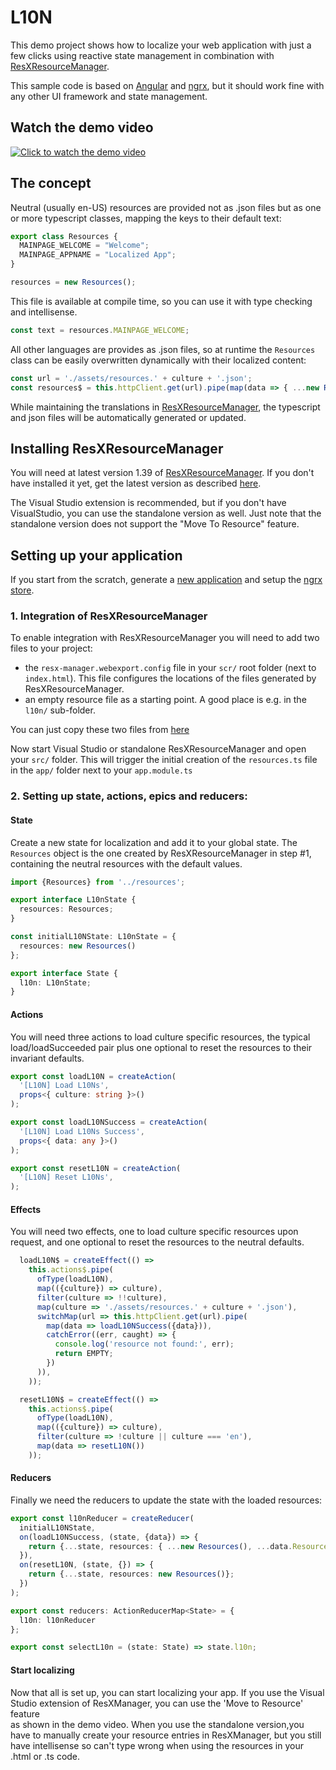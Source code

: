 # L10N

This demo project shows how to localize your web application with just a few clicks using reactive state management in combination with [ResXResourceManager](https://github.com/tom-englert/ResXResourceManager).

This sample code is based on [Angular](https://angular.io/) and [ngrx](https://ngrx.io/), but it should work fine with any other UI framework and state management.   

## Watch the demo video

[![Click to watch the demo video](http://img.youtube.com/vi/qJA4dGdbUbc/0.jpg)](http://www.youtube.com/watch?v=qJA4dGdbUbc "Click to watch the demo video")

## The concept
Neutral (usually en-US) resources are provided not as .json files but as one or more typescript classes, mapping the keys to their default text:
```ts
export class Resources {
  MAINPAGE_WELCOME = "Welcome";
  MAINPAGE_APPNAME = "Localized App";
}
```

```ts
resources = new Resources();
```
This file is available at compile time, so you can use it with type checking and intellisense.
```ts
const text = resources.MAINPAGE_WELCOME;
```

All other languages are provides as .json files, so at runtime the `Resources` class can be easily overwritten dynamically with their localized content:
```ts
const url = './assets/resources.' + culture + '.json';
const resources$ = this.httpClient.get(url).pipe(map(data => { ...new Resources(), ...data.Resources}));
```

While maintaining the translations in [ResXResourceManager](https://github.com/tom-englert/ResXResourceManager), the typescript and json files will be automatically generated or updated.

## Installing ResXResourceManager
You will need at latest version 1.39 of [ResXResourceManager](https://github.com/tom-englert/ResXResourceManager). If you don't have installed it yet, get the latest version as described [here](https://github.com/tom-englert/ResXResourceManager/blob/master/README.md#installation).

The Visual Studio extension is recommended, but if you don't have VisualStudio, you can use the standalone version as well. Just note that the standalone version does not support the "Move To Resource" feature.  

## Setting up your application
If you start from the scratch, generate a [new application](https://angular.io/cli/generate) and setup the [ngrx store](https://ngrx.io/guide/schematics).

### 1. Integration of ResXResourceManager
To enable integration with ResXResourceManager you will need to add two files to your project:
- the `resx-manager.webexport.config` file in your `scr/` root folder (next to `index.html`). This file configures the locations of the files generated by ResXResourceManager. 
- an empty resource file as a starting point. A good place is e.g. in the `l10n/` sub-folder.  

You can just copy these two files from [here](./l10nScaffolding)

Now start Visual Studio or standalone ResXResourceManager and open your `src/` folder. 
This will trigger the initial creation of the `resources.ts` file in the `app/` folder next to your `app.module.ts`

### 2. Setting up state, actions, epics and reducers:
#### State
Create a new state for localization and add it to your global state. 
The `Resources` object is the one created by ResXResourceManager in step #1, 
containing the neutral resources with the default values. 
```ts
import {Resources} from '../resources';

export interface L10nState {
  resources: Resources;
}

const initialL10NState: L10nState = {
  resources: new Resources()
};

export interface State {
  l10n: L10nState;
}
```
#### Actions
You will need three actions to load culture specific resources, 
the typical load/loadSucceeded pair plus one optional to reset the resources to their invariant defaults.  
```ts
export const loadL10N = createAction(
  '[L10N] Load L10Ns',
  props<{ culture: string }>()
);

export const loadL10NSuccess = createAction(
  '[L10N] Load L10Ns Success',
  props<{ data: any }>()
);

export const resetL10N = createAction(
  '[L10N] Reset L10Ns',
);
```   
#### Effects
You will need two effects, one to load culture specific resources upon request, 
and one optional to reset the resources to the neutral defaults.
```ts
  loadL10N$ = createEffect(() =>
    this.actions$.pipe(
      ofType(loadL10N),
      map(({culture}) => culture),
      filter(culture => !!culture),
      map(culture => './assets/resources.' + culture + '.json'),
      switchMap(url => this.httpClient.get(url).pipe(
        map(data => loadL10NSuccess({data})),
        catchError((err, caught) => {
          console.log('resource not found:', err);
          return EMPTY;
        })
      )),
    ));

  resetL10N$ = createEffect(() =>
    this.actions$.pipe(
      ofType(loadL10N),
      map(({culture}) => culture),
      filter(culture => !culture || culture === 'en'),
      map(data => resetL10N())
    ));
```
#### Reducers
Finally we need the reducers to update the state with the loaded resources:
```ts
export const l10nReducer = createReducer(
  initialL10NState,
  on(loadL10NSuccess, (state, {data}) => {
    return {...state, resources: { ...new Resources(), ...data.Resources}};
  }),
  on(resetL10N, (state, {}) => {
    return {...state, resources: new Resources()};
  })
);

export const reducers: ActionReducerMap<State> = {
  l10n: l10nReducer
};

export const selectL10n = (state: State) => state.l10n;
```

#### Start localizing
Now that all is set up, you can start localizing your app. 
If you use the Visual Studio extension of ResXManager, you can use the 'Move to Resource' feature  
as shown in the demo video. 
When you use the standalone version,you have to manually create your resource entries in ResXManager, but you still have intellisense
so can't type wrong when using the resources in your .html or .ts code. 
